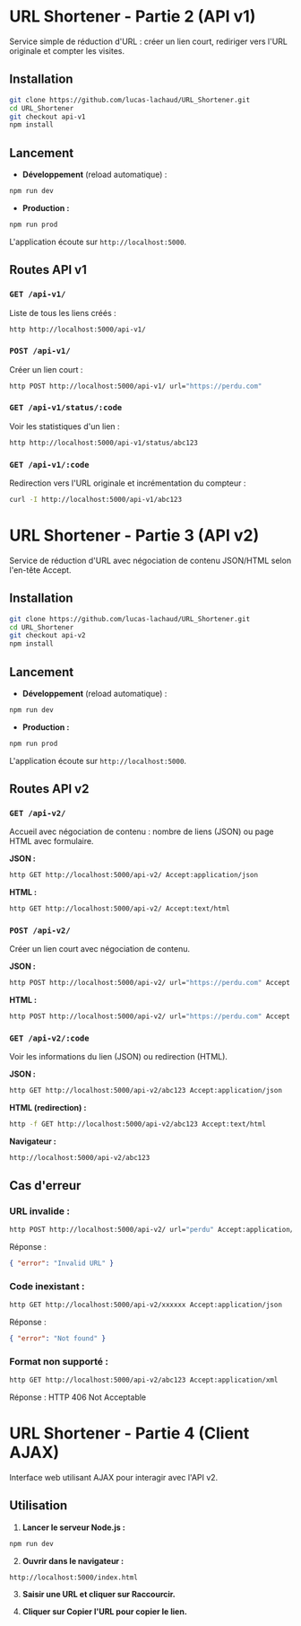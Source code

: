 # URL Shortener - Partie 2 (API v1)

Service simple de réduction d'URL : créer un lien court, rediriger vers l'URL originale et compter les visites.

## Installation

```bash
git clone https://github.com/lucas-lachaud/URL_Shortener.git
cd URL_Shortener
git checkout api-v1
npm install
```

## Lancement

- **Développement** (reload automatique) :
```bash
npm run dev
```

- **Production :**
```bash
npm run prod
```

L'application écoute sur `http://localhost:5000`.

## Routes API v1

### `GET /api-v1/`
Liste de tous les liens créés :
```bash
http http://localhost:5000/api-v1/
```

### `POST /api-v1/`
Créer un lien court :
```bash
http POST http://localhost:5000/api-v1/ url="https://perdu.com"
```

### `GET /api-v1/status/:code`
Voir les statistiques d'un lien :
```bash
http http://localhost:5000/api-v1/status/abc123
```

### `GET /api-v1/:code`
Redirection vers l'URL originale et incrémentation du compteur :
```bash
curl -I http://localhost:5000/api-v1/abc123
```


# URL Shortener - Partie 3 (API v2)

Service de réduction d'URL avec négociation de contenu JSON/HTML selon l'en-tête Accept.

## Installation

```bash
git clone https://github.com/lucas-lachaud/URL_Shortener.git
cd URL_Shortener
git checkout api-v2
npm install
```

## Lancement

- **Développement** (reload automatique) :
```bash
npm run dev
```

- **Production :**
```bash
npm run prod
```

L'application écoute sur `http://localhost:5000`.

## Routes API v2

### `GET /api-v2/`
Accueil avec négociation de contenu : nombre de liens (JSON) ou page HTML avec formulaire.

**JSON :**
```bash
http GET http://localhost:5000/api-v2/ Accept:application/json
```

**HTML :**
```bash
http GET http://localhost:5000/api-v2/ Accept:text/html
```

### `POST /api-v2/`
Créer un lien court avec négociation de contenu.

**JSON :**
```bash
http POST http://localhost:5000/api-v2/ url="https://perdu.com" Accept:application/json
```

**HTML :**
```bash
http POST http://localhost:5000/api-v2/ url="https://perdu.com" Accept:text/html
```

### `GET /api-v2/:code`
Voir les informations du lien (JSON) ou redirection (HTML).

**JSON :**
```bash
http GET http://localhost:5000/api-v2/abc123 Accept:application/json
```

**HTML (redirection) :**
```bash
http -f GET http://localhost:5000/api-v2/abc123 Accept:text/html
```

**Navigateur :**
```
http://localhost:5000/api-v2/abc123
```

## Cas d'erreur

### URL invalide :
```bash
http POST http://localhost:5000/api-v2/ url="perdu" Accept:application/json
```
Réponse :
```json
{ "error": "Invalid URL" }
```

### Code inexistant :
```bash
http GET http://localhost:5000/api-v2/xxxxxx Accept:application/json
```
Réponse :
```json
{ "error": "Not found" }
```

### Format non supporté :
```bash
http GET http://localhost:5000/api-v2/abc123 Accept:application/xml
```
Réponse : HTTP 406 Not Acceptable

# URL Shortener - Partie 4 (Client AJAX)

Interface web utilisant AJAX pour interagir avec l'API v2.

## Utilisation

1. **Lancer le serveur Node.js :**
```bash
npm run dev
```

2. **Ouvrir dans le navigateur :**
```
http://localhost:5000/index.html
```

3. **Saisir une URL et cliquer sur Raccourcir.**

4. **Cliquer sur Copier l'URL pour copier le lien.**